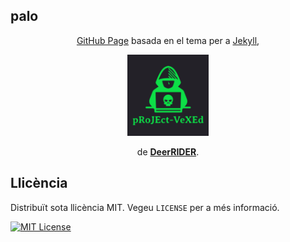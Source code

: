 ## palo

<p align="center"><a href="https://pages.github.com">GitHub Page</a> basada en el tema per a <a href="https://jekyllrb.com">Jekyll</a>,</p>
<p align="center"><a href="https://github.com/akiritsu/pRoJEct-VeXEd"><img src="src/assets/img/favicon.png" alt="Logo" width="130" height="130"></a></p>
<p align="center">de <a href="https://github.com/akiritsu"><b>DeerRIDER</b></a>.</p>

## Llicència

Distribuït sota llicència MIT. Vegeu `LICENSE` per a més informació.

[![MIT License][license-shield]][license-url]

[license-shield]: https://img.shields.io/github/license/akiritsu/pRoJEct-VeXEd.svg?style=flat-square
[license-url]: https://github.com/akiritsu/pRoJEct-VeXEd/blob/master/LICENSE
